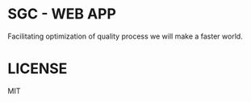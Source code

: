 # SGC - WEB APP

Facilitating optimization of quality process we will make a faster world.

# LICENSE

MIT 
